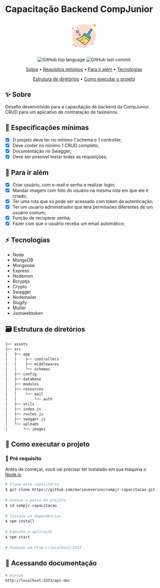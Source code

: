 # Capacitação Backend CompJunior

<div align="center">
<a target="_blank" href="https://icons8.com/icon/116707/vassoura"><img alt="livro" src="./assets/vassoura.png" ></a>

</div>

<div align="center">
  <p>
    <img alt="GitHub top language" src="https://img.shields.io/github/languages/top/mariaseverino/compjr-capacitacao?color=39C2D8&logoColor=39C2D8&style=for-the-badge">
    <img alt="GitHub last commit" src="https://img.shields.io/github/last-commit/mariaseverino/compjr-capacitacao?color=39C2D8&logoColor=39C2D8&style=for-the-badge">
  </p>
</div>

<p align="center">
    <a href="#">Sobre</a> •
    <a href="#">Requisitos mínimos</a> •
    <a href="#">Para ir além</a> •
    <a href="#">Tecnologias</a>

</p>

<p align="center">
    <a href="#">Estrutura de diretórios</a> •
    <a href="#">Como executar o projeto</a>
</p>

## ✨ Sobre

Desafio desenvolvido para a capacitação de backend da CompJunior. CRUD para um aplicativo de contratação de faxineiros.

## 📌 Especificações mínimas

-   [x] O projeto deve ter no mínimo 1 schema e 1 controller;
-   [x] Deve conter no mínimo 1 CRUD completo;
-   [x] Documentação no Swagger;
-   [x] Deve ser possível testar todas as requisições;

## 🚀 Para ir além

-   [x] Criar usuário, com e-mail e senha e realizar login;
-   [x] Mandar imagem com foto do usuário na mesma rota em que ele é criado;
-   [x] Ter uma rota que só pode ser acessado com token de autenticação;
-   [x] Ter um usuário administrador que terá permissões diferentes de um usuário comum;
-   [x] Função de recuperar senha;
-   [x] Fazer com que o usuário receba um email automático;

## ⚡️ Tecnologias

-   Node
-   MongoDB
-   Mongoose
-   Express
-   Nodemon
-   Bcryptjs
-   Crypto
-   Swagger
-   Nodemailer
-   Slugify
-   Multer
-   Jsonwebtoken

## 🗃️ Estrutura de diretórios

```
├── assets
├── src
│   ├── app
│   │    ├── controllers
│   │    ├── middlewares
│   │    └── schemas
│   ├── config
│   ├── database
│   ├── modules
│   ├── resources
│   │    └── mail
│   │        └── auth
│   ├── utils
│   ├── index.js
│   ├── routes.js
│   ├── swagger.js
│   └── uploads
│       └── images
```

## 🤔 Como executar o projeto

### 🚨 Pré requisito

Antes de começar, você vai precisar ter instalado em sua máquina o [Node.js](https://nodejs.org/).

```bash
# Clone este repositório
$ git clone https://github.com/mariaseverino/compjr-capacitacao.git

# Acesse a pasta do projeto
$ cd compjr-capacitacao

# Instale as dependências
$ npm install

# Execute a aplicação
$ npm start

# Rodando em http://localhost:3333
```

## 📝 Acessando documentação

```bash
# Acesse
http://localhost:3333/api-doc
```
